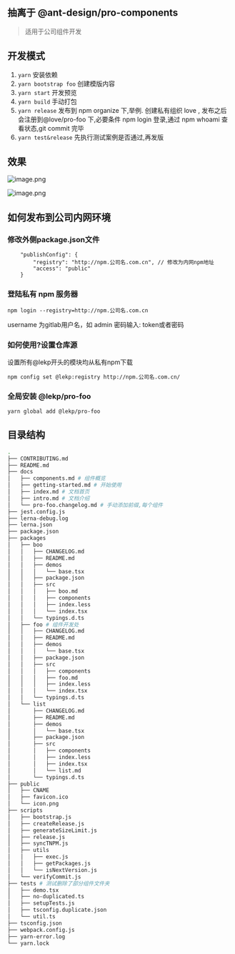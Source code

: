## 抽离于 @ant-design/pro-components

> 适用于公司组件开发

## 开发模式

1. `yarn` 安装依赖
2. `yarn bootstrap foo` 创建模版内容
3. `yarn start` 开发预览
4. `yarn build` 手动打包
5. `yarn release` 发布到 npm organize 下,举例. 创建私有组织 love , 发布之后会注册到@love/pro-foo 下,必要条件 npm login 登录,通过 npm whoami 查看状态,git commit 完毕
6. `yarn test&release` 先执行测试案例是否通过,再发版

## 效果

![image.png](https://i.loli.net/2020/11/27/nsZzFBovVjJm6e5.png)

![image.png](https://i.loli.net/2020/11/27/hy7DWTGFaIncq6H.png)

## 如何发布到公司内网环境

### 修改外侧package.json文件
```
    "publishConfig": {
        "registry": "http://npm.公司名.com.cn", // 修改为内网npm地址
        "access": "public"
    }
```

### 登陆私有 npm 服务器
`npm login --registry=http://npm.公司名.com.cn`

username 为gitlab用户名，如 admin
密码输入: token或者密码

### 如何使用?设置仓库源

设置所有@lekp开头的模块均从私有npm下载

`npm config set @lekp:registry http://npm.公司名.com.cn/`

### 全局安装 @lekp/pro-foo

`yarn global add @lekp/pro-foo`

## 目录结构

```bash
.
├── CONTRIBUTING.md
├── README.md
├── docs
│   ├── components.md # 组件概览
│   ├── getting-started.md # 开始使用
│   ├── index.md # 文档首页
│   ├── intro.md # 文档介绍
│   └── pro-foo.changelog.md # 手动添加前缀,每个组件
├── jest.config.js
├── lerna-debug.log
├── lerna.json
├── package.json
├── packages
│   ├── boo
│   │   ├── CHANGELOG.md
│   │   ├── README.md
│   │   ├── demos
│   │   │   └── base.tsx
│   │   ├── package.json
│   │   ├── src
│   │   │   ├── boo.md
│   │   │   ├── components
│   │   │   ├── index.less
│   │   │   └── index.tsx
│   │   └── typings.d.ts
│   ├── foo # 组件开发处
│   │   ├── CHANGELOG.md
│   │   ├── README.md
│   │   ├── demos
│   │   │   └── base.tsx
│   │   ├── package.json
│   │   ├── src
│   │   │   ├── components
│   │   │   ├── foo.md
│   │   │   ├── index.less
│   │   │   └── index.tsx
│   │   └── typings.d.ts
│   └── list
│       ├── CHANGELOG.md
│       ├── README.md
│       ├── demos
│       │   └── base.tsx
│       ├── package.json
│       ├── src
│       │   ├── components
│       │   ├── index.less
│       │   ├── index.tsx
│       │   └── list.md
│       └── typings.d.ts
├── public
│   ├── CNAME
│   ├── favicon.ico
│   └── icon.png
├── scripts
│   ├── bootstrap.js
│   ├── createRelease.js
│   ├── generateSizeLimit.js
│   ├── release.js
│   ├── syncTNPM.js
│   ├── utils
│   │   ├── exec.js
│   │   ├── getPackages.js
│   │   └── isNextVersion.js
│   └── verifyCommit.js
├── tests # 测试删除了部分组件文件夹
│   ├── demo.tsx
│   ├── no-duplicated.ts
│   ├── setupTests.js
│   ├── tsconfig.duplicate.json
│   └── util.ts
├── tsconfig.json
├── webpack.config.js
├── yarn-error.log
└── yarn.lock

```
